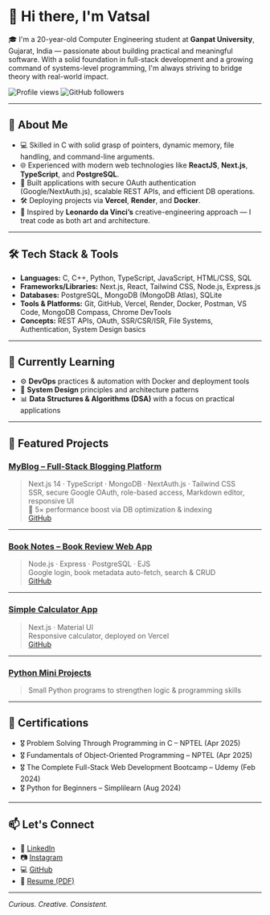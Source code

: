 # 👋 Hi there, I'm Vatsal

🎓 I'm a 20-year-old Computer Engineering student at **Ganpat University**, Gujarat, India — passionate about building practical and meaningful software. With a solid foundation in full-stack development and a growing command of systems-level programming, I'm always striving to bridge theory with real-world impact.

![Profile views](https://komarev.com/ghpvc/?username=IamVatsal&style=flat-square)
![GitHub followers](https://img.shields.io/github/followers/IamVatsal?style=social)

---

## 🧠 About Me

- 💻 Skilled in C with solid grasp of pointers, dynamic memory, file handling, and command-line arguments.
- 🌐 Experienced with modern web technologies like **ReactJS**, **Next.js**, **TypeScript**, and **PostgreSQL**.
- 🔐 Built applications with secure OAuth authentication (Google/NextAuth.js), scalable REST APIs, and efficient DB operations.
- 🛠️ Deploying projects via **Vercel**, **Render**, and **Docker**.
- 🎯 Inspired by **Leonardo da Vinci’s** creative-engineering approach — I treat code as both art and architecture.

---

## 🛠️ Tech Stack & Tools

- **Languages:** C, C++, Python, TypeScript, JavaScript, HTML/CSS, SQL  
- **Frameworks/Libraries:** Next.js, React, Tailwind CSS, Node.js, Express.js  
- **Databases:** PostgreSQL, MongoDB (MongoDB Atlas), SQLite  
- **Tools & Platforms:** Git, GitHub, Vercel, Render, Docker, Postman, VS Code, MongoDB Compass, Chrome DevTools  
- **Concepts:** REST APIs, OAuth, SSR/CSR/ISR, File Systems, Authentication, System Design basics  

---

## 🌱 Currently Learning

- ⚙️ **DevOps** practices & automation with Docker and deployment tools  
- 🧠 **System Design** principles and architecture patterns  
- 📊 **Data Structures & Algorithms (DSA)** with a focus on practical applications  

---

## 📌 Featured Projects

### [MyBlog – Full-Stack Blogging Platform](https://blog-app-nextjs-blush.vercel.app/)
> Next.js 14 · TypeScript · MongoDB · NextAuth.js · Tailwind CSS  
> SSR, secure Google OAuth, role-based access, Markdown editor, responsive UI  
> 🚀 5× performance boost via DB optimization & indexing  
> [GitHub](https://github.com/IamVatsal/Blog_App_Nextjs)

---

### [Book Notes – Book Review Web App](https://book-notes-webapp.onrender.com/)
> Node.js · Express · PostgreSQL · EJS  
> Google login, book metadata auto-fetch, search & CRUD  
> [GitHub](https://github.com/IamVatsal/Book-Notes-WebApp)

---

### [Simple Calculator App](https://calculator-nextjs-chi.vercel.app/)
> Next.js · Material UI  
> Responsive calculator, deployed on Vercel  
> [GitHub](https://github.com/IamVatsal/calculator_nextjs)

---

### [Python Mini Projects](https://github.com/IamVatsal/python_mini_projects)
> Small Python programs to strengthen logic & programming skills

---

## 📜 Certifications

- 🎖️ Problem Solving Through Programming in C – NPTEL (Apr 2025)  
- 🎖️ Fundamentals of Object-Oriented Programming – NPTEL (Apr 2025)  
- 🎖️ The Complete Full-Stack Web Development Bootcamp – Udemy (Feb 2024)  
- 🎖️ Python for Beginners – Simplilearn (Aug 2024)

---

## 📫 Let's Connect

- 🔗 [LinkedIn](https://www.linkedin.com/in/vatsal-patel0609/)
- 📷 [Instagram](https://www.instagram.com/vatsal06/)
- 💻 [GitHub](https://github.com/IamVatsal)
- 📄 [Resume (PDF)](https://drive.google.com/file/d/1mLFQwN4plZ5jWgvJ61Fcw8LY6I3XzRXD/view?usp=sharing)

---

*Curious. Creative. Consistent.*
